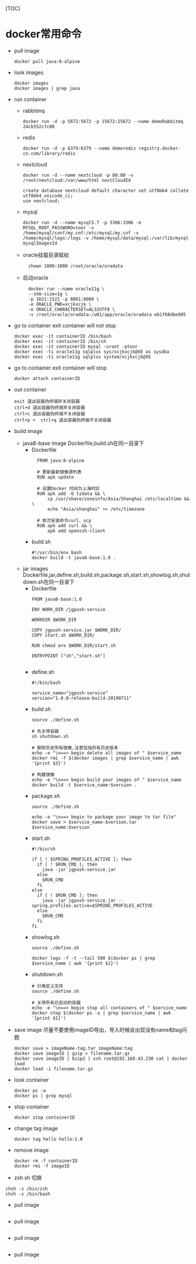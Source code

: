 [TOC]
# docker常用命令

- pull image
    ```shell script
    docker pull java:8-alpine
    ```
- look images
    ```shell script
    docker images
    docker images | grep java
    ```
- run container
  
  - rabbitmq
      ```shell script
      docker run -d -p 5672:5672 -p 15672:15672 --name demoRabbitmq 24cb552c7c00
      ```
  - redis
      ```shell script
      docker run -d -p 6379:6379 --name demoredis registry.docker-cn.com/library/redis
      ```
  - nextcloud
      ```shell script
      docker run -d --name nextcloud -p 80:80 -v /root/nextcloud:/var/www/html nextCloudId
    
    create database nextcloud default character set utf8mb4 collate utf8mb4_unicode_ci;
    use nextcloud;
      ```
  
  - mysql
      ```shell script
      docker run -d --name mysql5.7 -p 3306:3306 -e MYSQL_ROOT_PASSWORD=toor -v /home/mysql/conf/my.cnf:/etc/mysql/my.cnf -v /home/mysql/logs:/logs -v /home/mysql/data/mysql:/var/lib/mysql mysqlImagesId
      ```
  
  - oracle挂载目录赋权
      ```shell script
        chown 1000:1000 /root/oracle/oradata
      ```
  - 启动oracle
      ```shell script
        docker run --name oracle11g \
        --shm-size=1g \
        -p 1621:1521 -p 8081:8080 \
        -e ORACLE_PWD=xcjkxcjk \
        -e ORACLE_CHARACTERSET=AL32UTF8 \
        -v /root/oracle/oradata:/u01/app/oracle/oradata eb1f68dbe985
      ```
- go to container exit container will not stop

    ```shell script
    docker exec -it containerID /bin/bash
    docker exec -it containerID /bin/sh
    docker exec -it containerID mysql -uroot -ptoor
    docker exec -ti oracle11g sqlplus sys/xcjkxcjk@XE as sysdba
    docker exec -ti oracle11g sqlplus system/xcjkxcjk@XE
    ```
- go to container exit container will stop
    ```shell script
    docker attach containerID
    ```
- out container
    ```shell script
    exit 退出容器伪终端并关闭容器
    ctrl+d 退出容器伪终端并关闭容器
    ctrl+c 退出容器伪终端不关闭容器
    ctrl+p +  ctrl+q 退出容器伪终端不关闭容器
    ```
- build image
  
  - java8-base image Dockerfile,build.sh在同一目录下
    - Dockerfile
        ```shell script
          FROM java:8-alpine
          
          # 更新最新镜像源列表
          RUN apk update
          
          # 设置Docker 时间为上海时区
          RUN apk add -U tzdata && \
              cp /usr/share/zoneinfo/Asia/Shanghai /etc/localtime && \
              echo "Asia/shanghai" >> /etc/timezone
          
          # 依次安装命令curl、scp
          RUN apk add curl && \
              apk add openssh-client
        ```
    - build.sh
      ```shell script
      #!/usr/bin/env bash
      docker build -t java8-base:1.0 .
      ```
  - jar images Dockerfile,jar,define.sh,build.sh,package.sh,start.sh,showlog.sh,shutdown.sh在同一目录下
    - Dockerfile
      ```shell script
      FROM java8-base:1.0
      
      ENV WORK_DIR /jgpush-service
      
      WORKDIR $WORK_DIR
      
      COPY jgpush-service.jar $WORK_DIR/
      COPY start.sh $WORK_DIR/
      
      RUN chmod a+x $WORK_DIR/start.sh
      
      ENTRYPOINT ["sh","start.sh"]
     
      ```
    - define.sh
      ```shell script
      #!/bin/bash
      
      service_name="jgpush-service"
      version="1.0.0-release-build-20190711"
    
      ```
    - build.sh
      ```shell script
      source ./define.sh
      
      # 先关停容器
      sh shutdown.sh
      
      # 删除历史所有镜像,注意包括所有历史版本
      echo -e "\n==> begin delete all images of " $service_name 
      docker rmi -f $(docker images | grep $service_name | awk '{print $3}')
      
      # 构建镜像
      echo -e "\n==> begin build your images of " $service_name
      docker build -t $service_name:$version .
    
      ```
    - package.sh
      ```shell script
      source ./define.sh
      
      echo -e "\n==> begin to package your image to tar file"
      docker save > $service_name-$version.tar $service_name:$version
      ```
    - start.sh
      ```shell script
      #!/bin/sh
      
      if [ ! $SPRING_PROFILES_ACTIVE ]; then
        if [ ! $RUN_CMD ]; then
          java -jar jgpush-service.jar
        else
          $RUN_CMD
        fi
      else
        if [ ! $RUN_CMD ]; then
          java -jar jgpush-service.jar --spring.profiles.active=$SPRING_PROFILES_ACTIVE
        else
          $RUN_CMD
        fi
      fi 
    
      ```
    - showlog.sh
      ```shell script
      source ./define.sh
      
      docker logs -f -t --tail 500 $(docker ps | grep $service_name | awk '{print $1}')
    
      ```
    - shutdown.sh
      ```shell script
      # 引用定义文件
      source ./define.sh
      
      # 关停所有已启动的容器
      echo -e "\n==> begin stop all containers of " $service_name
      docker stop $(docker ps -a | grep $service_name | awk '{print $1}')
      
      ```
- save image 尽量不要使用imageID导出，导入时候会出现没有name和tag问题
    ```shell script
    docker save > imageName-tag.tar imageName:tag
    docker save imageID | gzip > filename.tar.gz
    docker save imageID | bzip2 | ssh root@192.168.43.230 cat | docker load
    docker load -i filename.tar.gz
    ```
- look container
    ```shell script
    docker ps -a
    docker ps | grep mysql
    ```
- stop container
    ```shell script
    docker stop containerID
    ```
- change tag image
    ```shell script
    docker tag hello hello:1.0 
    ```
- remove image
    ```shell script
    docker rm -f containerID
    docker rmi -f imageID
    ```
-  zsh sh 切换 
```shell script
chsh -s /bin/zsh
chsh -s /bin/bash
```
- pull image
```

```
- pull image
```

```
- pull image
```

```
- pull image
```

```


